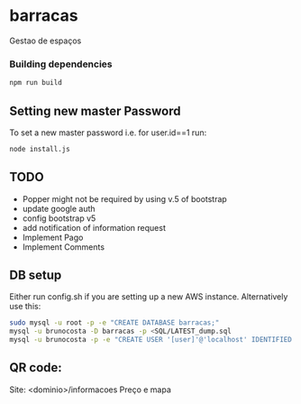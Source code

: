 # barracas
Gestao de espaços 


### Building dependencies

```bash
npm run build
```

## Setting new master Password
To set a new master password i.e. for user.id==1 run:
```bash
node install.js
```

## TODO
- Popper might not be required by using v.5 of bootstrap
- update google auth
- config bootstrap v5
- add notification of information request
- Implement Pago
- Implement Comments

## DB setup
Either run config.sh if you are setting up a new AWS instance.
Alternatively use this:

```bash
sudo mysql -u root -p -e "CREATE DATABASE barracas;"
mysql -u brunocosta -D barracas -p <SQL/LATEST_dump.sql
mysql -u brunocosta -p -e "CREATE USER '[user]'@'localhost' IDENTIFIED BY ''; GRANT ALL PRIVILEGES ON barracas.* TO 'myapp'@'localhost'; FLUSH PRIVILEGES;" 
```


## QR code:
Site: \<dominio>/informacoes
Preço e mapa
